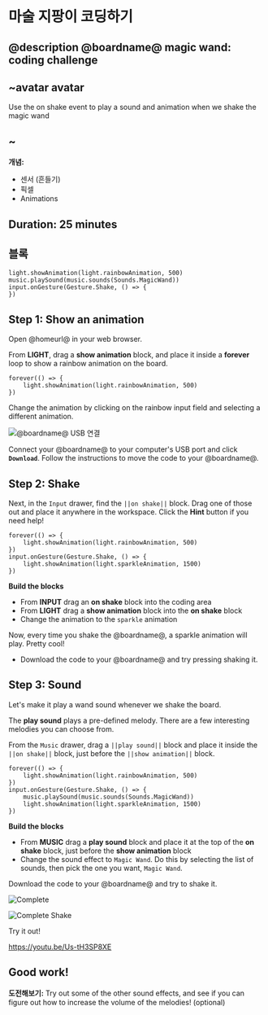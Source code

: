# 마술 지팡이 코딩하기

## @description @boardname@ magic wand: coding challenge

## ~avatar avatar

Use the on shake event to play a sound and animation when we shake the magic wand

## ~

**개념:**

- 센서 (흔들기)
- 픽셀
- Animations

## Duration: 25 minutes

## 블록

```cards
light.showAnimation(light.rainbowAnimation, 500)
music.playSound(music.sounds(Sounds.MagicWand))
input.onGesture(Gesture.Shake, () => {
})
```

## Step 1: Show an animation

Open @homeurl@ in your web browser.

From **LIGHT**, drag a **show animation** block, and place it inside a **forever** loop to show a rainbow animation on the board.

```blocks
forever(() => {
    light.showAnimation(light.rainbowAnimation, 500)
})
```

Change the animation by clicking on the rainbow input field and selecting a different animation.

![@boardname@ USB 연결](/static/cp/projects/magic-wand/connect.jpg)

Connect your @boardname@ to your computer's USB port and click **`Download`**. Follow the instructions to move the code to your @boardname@.

## Step 2: Shake

Next, in the `Input` drawer, find the `||on shake||` block. Drag one of those out and place it anywhere in the workspace. Click the **Hint** button if you need help!

```blocks
forever(() => {
    light.showAnimation(light.rainbowAnimation, 500)
})
input.onGesture(Gesture.Shake, () => {
    light.showAnimation(light.sparkleAnimation, 1500)
})
```

**Build the blocks**

- From **INPUT** drag an **on shake** block into the coding area
- From **LIGHT** drag a **show animation** block into the **on shake** block
- Change the animation to the `sparkle` animation

Now, every time you shake the @boardname@, a sparkle animation will play. Pretty cool!

- Download the code to your @boardname@ and try pressing shaking it.

## Step 3: Sound

Let's make it play a wand sound whenever we shake the board.

The **play sound** plays a pre-defined melody. There are a few interesting melodies you can choose from.

From the `Music` drawer, drag a `||play sound||` block and place it inside the `||on shake||` block, just before the `||show animation||` block.

```blocks
forever(() => {
    light.showAnimation(light.rainbowAnimation, 500)
})
input.onGesture(Gesture.Shake, () => {
    music.playSound(music.sounds(Sounds.MagicWand))
    light.showAnimation(light.sparkleAnimation, 1500)
})
```

**Build the blocks**

- From **MUSIC** drag a **play sound** block and place it at the top of the **on shake** block, just before the **show animation** block
- Change the sound effect to `Magic Wand`. Do this by selecting the list of sounds, then pick the one you want, `Magic Wand`.

Download the code to your @boardname@ and try to shake it.

![Complete](/static/cp/projects/magic-wand/complete.jpg)

![Complete Shake](/static/cp/projects/magic-wand/complete-shake.jpg)

Try it out!

https://youtu.be/Us-tH3SP8XE

## Good work!

**도전해보기:** Try out some of the other sound effects, and see if you can figure out how to increase the volume of the melodies! (optional)